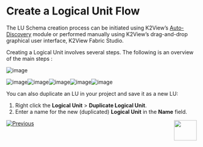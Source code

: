# Create a Logical Unit Flow 

The LU Schema creation process can be initiated using K2View’s [Auto-Discovery](https://github.com/k2view-academy/K2View-Academy/blob/master/articles/03_logical_units/06_auto_discovery_wizard.md)  module or performed manually using K2View’s drag-and-drop graphical user interface, K2View Fabric Studio. 

Creating a Logical Unit involves several steps. The following is an overview of the main steps :

![image](https://github.com/k2view-academy/K2View-Academy/blob/master/articles/03_logical_units/images/1.3_Create_an_LU_Flow.png)


![image](https://github.com/k2view-academy/K2View-Academy/blob/master/articles/03_logical_units/images/Asset%2017ma.png)![image](https://github.com/k2view-academy/K2View-Academy/blob/master/articles/03_logical_units/images/Asset%2016ma.png)![image](https://github.com/k2view-academy/K2View-Academy/blob/master/articles/03_logical_units/images/Asset%2015ma.png)![image](https://github.com/k2view-academy/K2View-Academy/blob/master/articles/03_logical_units/images/Asset%2014ma.png)![image](https://github.com/k2view-academy/K2View-Academy/blob/master/articles/03_logical_units/images/Asset%2013ma.png)

You can also duplicate an LU in your project and save it as a new LU:
1. Right click the **Logical Unit** > **Duplicate Logical Unit**.
1. Enter a name for the new (duplicated) **Logical Unit** in the **Name** field.  

[![Previous](https://github.com/k2view-academy/K2View-Academy/blob/master/articles/images/Previous.png)](https://github.com/k2view-academy/K2View-Academy/blob/master/articles/03_logical_units/01_LU_overview.md)[<img align="right" width="60" height="54" src="https://github.com/k2view-academy/K2View-Academy/blob/master/articles/images/Next.png">](https://github.com/k2view-academy/K2View-Academy/blob/master/articles/03_logical_units/03_LU_schema_window.md)
